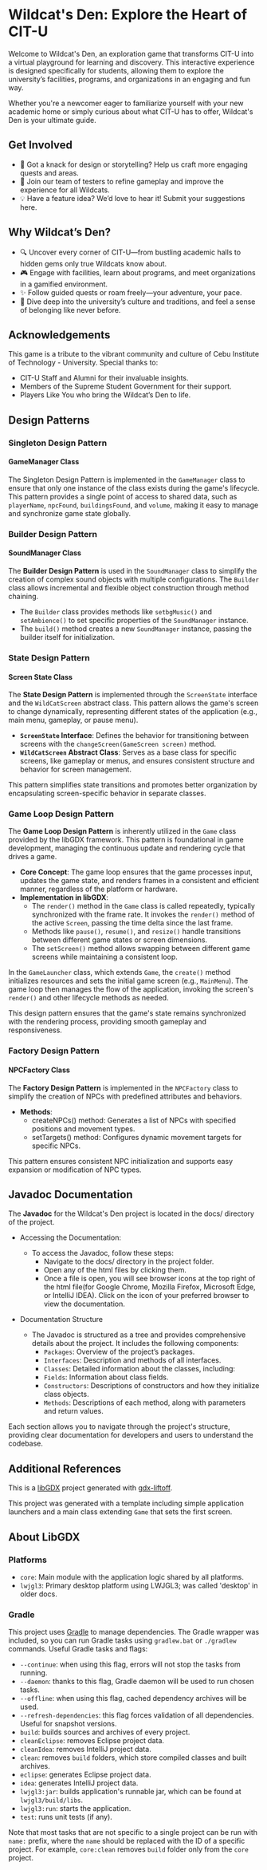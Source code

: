 # Wildcat's Den: Explore the Heart of CIT-U
Welcome to Wildcat's Den, an exploration game that transforms CIT-U into a virtual playground for learning and discovery. This interactive experience is designed specifically for students, allowing them to explore the university’s facilities, programs, and organizations in an engaging and fun way.

Whether you're a newcomer eager to familiarize yourself with your new academic home or simply curious about what CIT-U has to offer, Wildcat's Den is your ultimate guide.

## Get Involved
- 🎨 Got a knack for design or storytelling? Help us craft more engaging quests and areas.
- 🐾 Join our team of testers to refine gameplay and improve the experience for all Wildcats.
- 💡 Have a feature idea? We’d love to hear it! Submit your suggestions here.

## Why Wildcat’s Den?
- 🔍 Uncover every corner of CIT-U—from bustling academic halls to hidden gems only true Wildcats know about.
- 🎮 Engage with facilities, learn about programs, and meet organizations in a gamified environment.
- ✨ Follow guided quests or roam freely—your adventure, your pace.
- 🐾 Dive deep into the university’s culture and traditions, and feel a sense of belonging like never before.

## Acknowledgements
This game is a tribute to the vibrant community and culture of Cebu Institute of Technology - University. Special thanks to:

 - CIT-U Staff and Alumni for their invaluable insights.
 - Members of the Supreme Student Government for their support.
 - Players Like You who bring the Wildcat’s Den to life.


## Design Patterns
### Singleton Design Pattern
#### GameManager Class
The Singleton Design Pattern is implemented in the `GameManager` class to ensure that only one instance of the class exists during the game's lifecycle. This pattern provides a single point of access to shared data, such as `playerName`, `npcFound`, `buildingsFound`, and `volume`, making it easy to manage and synchronize game state globally.

### Builder Design Pattern
#### SoundManager Class
The **Builder Design Pattern** is used in the `SoundManager` class to simplify the creation of complex sound objects with multiple configurations. The `Builder` class allows incremental and flexible object construction through method chaining.

- The `Builder` class provides methods like `setbgMusic()` and `setAmbience()` to set specific properties of the `SoundManager` instance.
- The `build()` method creates a new `SoundManager` instance, passing the builder itself for initialization.

### State Design Pattern
#### Screen State Class
The **State Design Pattern** is implemented through the `ScreenState` interface and the `WildCatScreen` abstract class. This pattern allows the game's screen to change dynamically, representing different states of the application (e.g., main menu, gameplay, or pause menu).

- **`ScreenState` Interface**: Defines the behavior for transitioning between screens with the `changeScreen(GameScreen screen)` method.
- **`WildCatScreen` Abstract Class**: Serves as a base class for specific screens, like gameplay or menus, and ensures consistent structure and behavior for screen management.

This pattern simplifies state transitions and promotes better organization by encapsulating screen-specific behavior in separate classes.
### Game Loop Design Pattern

The **Game Loop Design Pattern** is inherently utilized in the `Game` class provided by the libGDX framework. This pattern is foundational in game development, managing the continuous update and rendering cycle that drives a game.

- **Core Concept**: The game loop ensures that the game processes input, updates the game state, and renders frames in a consistent and efficient manner, regardless of the platform or hardware.
- **Implementation in libGDX**:
    - The `render()` method in the `Game` class is called repeatedly, typically synchronized with the frame rate. It invokes the `render()` method of the active `Screen`, passing the time delta since the last frame.
    - Methods like `pause()`, `resume()`, and `resize()` handle transitions between different game states or screen dimensions.
    - The `setScreen()` method allows swapping between different game screens while maintaining a consistent loop.

In the `GameLauncher` class, which extends `Game`, the `create()` method initializes resources and sets the initial game screen (e.g., `MainMenu`). The game loop then manages the flow of the application, invoking the screen's `render()` and other lifecycle methods as needed.

This design pattern ensures that the game's state remains synchronized with the rendering process, providing smooth gameplay and responsiveness.

### Factory Design Pattern
#### NPCFactory Class

The **Factory Design Pattern** is implemented in the `NPCFactory` class to simplify the creation of NPCs with predefined attributes and behaviors.

- **Methods**:
    - createNPCs() method: Generates a list of NPCs with specified positions and movement types.
    - setTargets() method: Configures dynamic movement targets for specific NPCs. 

This pattern ensures consistent NPC initialization and supports easy expansion or modification of NPC types.

## Javadoc Documentation

The **Javadoc** for the Wildcat's Den project is located in the docs/ directory of the project.
    
- Accessing the Documentation: 
  - To access the Javadoc, follow these steps:
    - Navigate to the docs/ directory in the project folder.
    - Open any of the html files by clicking them.
    - Once a file is open, you will see browser icons at the top right of the html file(for Google Chrome, Mozilla Firefox, Microsoft Edge, or IntelliJ IDEA). Click on the icon of your preferred browser to view the documentation.

- Documentation Structure 
  - The Javadoc is structured as a tree and provides comprehensive details about the project. It includes the following components:
    - `Packages`: Overview of the project’s packages.
    - `Interfaces`: Description and methods of all interfaces.
    - `Classes`: Detailed information about the classes, including:
    - `Fields`: Information about class fields.
    - `Constructors`: Descriptions of constructors and how they initialize class objects.
    - `Methods`: Descriptions of each method, along with parameters and return values.
  
Each section allows you to navigate through the project's structure, providing clear documentation for developers and users to understand the codebase.

## Additional References

This is a [libGDX](https://libgdx.com/) project generated with [gdx-liftoff](https://github.com/libgdx/gdx-liftoff).

This project was generated with a template including simple application launchers and a main class extending `Game` that sets the first screen.

## About LibGDX
### Platforms
- `core`: Main module with the application logic shared by all platforms.
- `lwjgl3`: Primary desktop platform using LWJGL3; was called 'desktop' in older docs.

### Gradle

This project uses [Gradle](https://gradle.org/) to manage dependencies.
The Gradle wrapper was included, so you can run Gradle tasks using `gradlew.bat` or `./gradlew` commands.
Useful Gradle tasks and flags:

- `--continue`: when using this flag, errors will not stop the tasks from running.
- `--daemon`: thanks to this flag, Gradle daemon will be used to run chosen tasks.
- `--offline`: when using this flag, cached dependency archives will be used.
- `--refresh-dependencies`: this flag forces validation of all dependencies. Useful for snapshot versions.
- `build`: builds sources and archives of every project.
- `cleanEclipse`: removes Eclipse project data.
- `cleanIdea`: removes IntelliJ project data.
- `clean`: removes `build` folders, which store compiled classes and built archives.
- `eclipse`: generates Eclipse project data.
- `idea`: generates IntelliJ project data.
- `lwjgl3:jar`: builds application's runnable jar, which can be found at `lwjgl3/build/libs`.
- `lwjgl3:run`: starts the application.
- `test`: runs unit tests (if any).

Note that most tasks that are not specific to a single project can be run with `name:` prefix, where the `name` should be replaced with the ID of a specific project.
For example, `core:clean` removes `build` folder only from the `core` project.
